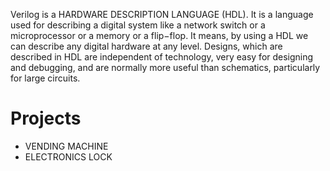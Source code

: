 Verilog is a HARDWARE DESCRIPTION LANGUAGE (HDL). It is a language used for describing a digital system like a network switch or a microprocessor or a memory or a flip−flop. It means, by using a HDL we can describe any digital hardware at any level. Designs, which are described in HDL are independent of technology, very easy for designing and debugging, and are normally more useful than schematics, particularly for large circuits.

# Projects
- VENDING MACHINE
- ELECTRONICS LOCK
